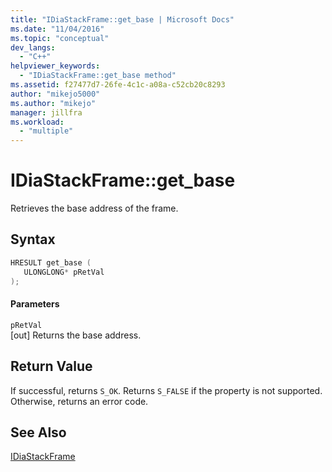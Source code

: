 ```yaml
---
title: "IDiaStackFrame::get_base | Microsoft Docs"
ms.date: "11/04/2016"
ms.topic: "conceptual"
dev_langs: 
  - "C++"
helpviewer_keywords: 
  - "IDiaStackFrame::get_base method"
ms.assetid: f27477d7-26fe-4c1c-a08a-c52cb20c8293
author: "mikejo5000"
ms.author: "mikejo"
manager: jillfra
ms.workload: 
  - "multiple"
---
```

# IDiaStackFrame::get_base
Retrieves the base address of the frame.  
  
## Syntax  
  
```C++  
HRESULT get_base (   
   ULONGLONG* pRetVal  
);  
```  
  
#### Parameters  
 `pRetVal`  
 [out] Returns the base address.  
  
## Return Value  
 If successful, returns `S_OK`. Returns `S_FALSE` if the property is not supported. Otherwise, returns an error code.  
  
## See Also  
 [IDiaStackFrame](../../debugger/debug-interface-access/idiastackframe.md)